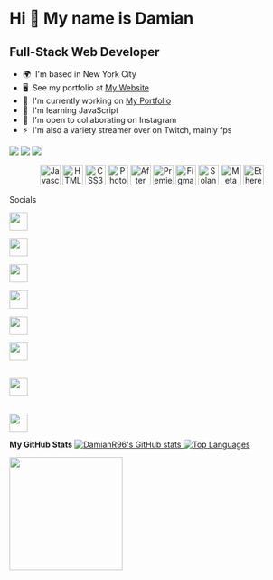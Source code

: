 
Hi 👋 My name is Damian
=======================

Full-Stack Web Developer
------------------------

*   🌍  I'm based in New York City
*   🖥️  See my portfolio at [My Website](http://damianr.onuniverse.com/)
*   🚀  I'm currently working on [My Portfolio](http://ifreesmoke.github.io/Hello-World/)
*   🧠  I'm learning JavaScript
*   🤝  I'm open to collaborating on Instagram
*   ⚡  I'm also a variety streamer over on Twitch, mainly fps
<a href="https://www.twitter.com/DamianR___" target="_blank" rel="noreferrer">
  <img src="https://img.shields.io/twitter/follow/DamianR___?logo=twitter&style=for-the-badge&color=0891b2&labelColor=1c1917"/></a>
  <a href="https://www.github.com/DamianR96" target="_blank" rel="noreferrer">
  <img src="https://img.shields.io/github/followers/DamianR96?logo=github&style=for-the-badge&color=0891b2&labelColor=1c1917" /></a>
  <a href="https://www.twitch.tv/ifreesmoke" target="_blank" rel="noreferrer">
  <img src="https://img.shields.io/twitch/status/ifreesmoke?logo=twitchsx&style=for-the-badge&color=0891b2&labelColor=1c1917&label=TWITCH+STATUS" /></a>

<p align="center">
                                <a href="https://developer.mozilla.org/en-US/docs/Web/JavaScript" target="_blank" rel="noreferrer">
    <img src="https://raw.githubusercontent.com/danielcranney/readme-generator/main/public/icons/skills/javascript-colored.svg" width="36" height="36" alt="Javascript" /></a>
                                <a href="https://developer.mozilla.org/en-US/docs/Glossary/HTML5" target="_blank" rel="noreferrer">
                                  <img src="https://raw.githubusercontent.com/danielcranney/readme-generator/main/public/icons/skills/html5-colored.svg" width="36" height="36" alt="HTML5" /></a>
                                <a href="https://www.w3.org/TR/CSS/#css" target="_blank" rel="noreferrer">
                                  <img src="https://raw.githubusercontent.com/danielcranney/readme-generator/main/public/icons/skills/css3-colored.svg" width="36" height="36" alt="CSS3" /></a>
                                <a href="https://www.adobe.com/uk/products/photoshop.html" target="_blank" rel="noreferrer">
                                  <img src="https://raw.githubusercontent.com/danielcranney/readme-generator/main/public/icons/skills/photoshop-colored.svg" width="36" height="36" alt="Photoshop" /></a>
                                <a href="https://www.adobe.com/uk/products/aftereffects.html" target="_blank" rel="noreferrer">
                                  <img src="https://raw.githubusercontent.com/danielcranney/readme-generator/main/public/icons/skills/aftereffects-colored.svg" width="36" height="36" alt="After Effects" /></a>
                                <a href="https://www.adobe.com/uk/products/premiere.html" target="_blank" rel="noreferrer">
                                  <img src="https://raw.githubusercontent.com/danielcranney/readme-generator/main/public/icons/skills/premierepro-colored.svg" width="36" height="36" alt="Premiere Pro" /></a>
                                <a href="https://www.figma.com/" target="_blank" rel="noreferrer">
                                  <img src="https://raw.githubusercontent.com/danielcranney/readme-generator/main/public/icons/skills/figma-colored.svg" width="36" height="36" alt="Figma" /></a>
                                <a href="https://solana.com/" target="_blank" rel="noreferrer">
                                  <img src="https://raw.githubusercontent.com/danielcranney/readme-generator/main/public/icons/skills/solana-colored.svg" width="36" height="36" alt="Solana" /></a>
                                <a href="https://metamask.io/" target="_blank" rel="noreferrer">
                                  <img src="https://raw.githubusercontent.com/danielcranney/readme-generator/main/public/icons/skills/metamask-colored.svg" width="36" height="36" alt="MetaMask" /></a>
                                <a href="https://ethereum.org/en/" target="_blank" rel="noreferrer">
                                  <img src="https://raw.githubusercontent.com/danielcranney/readme-generator/main/public/icons/skills/ethereum-colored.svg" width="36" height="36" alt="Ethereum" /></a>
                    </p>
                   Socials                                    
             <p align="left">
        <p>                  
        <a href="https://discord.com/users/iFreeSmoke" target="_blank" rel="noreferrer"></a>
        <img src="https://raw.githubusercontent.com/danielcranney/readme-generator/main/public/icons/socials/discord.svg" width="32" height="32" />
        <p>
        <a href="https://www.github.com/DamianR96" target="_blank" rel="noreferrer"></a>
        <img src="https://raw.githubusercontent.com/danielcranney/readme-generator/main/public/icons/socials/github.svg" width="32" height="32" /></p></p>
                          
   <a href="http://www.instagram.com/ifreesmoke/" target="_blank" rel="noreferrer"></a>
   <img src="https://raw.githubusercontent.com/danielcranney/readme-generator/main/public/icons/socials/instagram.svg" width="32" height="32" />
                          
   <a href="https://www.linkedin.com/in/damian-rejch-0b4723183" target="_blank" rel="noreferrer"></a>
    <img src="https://raw.githubusercontent.com/danielcranney/readme-generator/main/public/icons/socials/linkedin.svg" width="32" height="32" />
                          
  <a href="https://www.stackoverflow.com/users/Damian-R" target="_blank" rel="noreferrer"></a>
  <img src="https://raw.githubusercontent.com/danielcranney/readme-generator/main/public/icons/socials/stackoverflow.svg" width="32" height="32" />
                          
  <a href="https://www.twitter.com/DamianR___" target="_blank" rel="noreferrer"></a>
    <img src="https://raw.githubusercontent.com/danielcranney/readme-generator/main/public/icons/socials/twitter.svg" width="32" height="32" />
    <p>                      
    <a href="https://www.youtube.com/c/UCYDZq-kzVrO_CdRFT4E8cew" target="_blank" rel="noreferrer"></a>
    <img src="https://raw.githubusercontent.com/danielcranney/readme-generator/main/public/icons/socials/youtube.svg" width="32" height="32" /></p>
     <p>                     
     <a href="https://www.twitch.tv/ifreesmoke" target="_blank" rel="noreferrer"></a>
     <img src="https://raw.githubusercontent.com/danielcranney/readme-generator/main/public/icons/socials/twitch.svg" width="32" height="32" /></p>
</p>

<b>My GitHub Stats</b>
                        <a href="http://www.github.com/DamianR96">
  <img src="https://github-readme-stats.vercel.app/api?username=DamianR96&show_icons=true&hide=&count_private=true&title_color=0891b2&text_color=ffffff&icon_color=0891b2&bg_color=1c1917&hide_border=true&show_icons=true" alt="DamianR96's GitHub stats" />
  <a href="https://github.com/DamianR96">
  <img src="https://github-readme-stats.vercel.app/api/top-langs/?username=DamianR96&langs_count=10&title_color=0891b2&text_color=ffffff&icon_color=0891b2&bg_color=1c1917&hide_border=true&locale=en&custom_title=Top%20%Languages" alt="Top Languages" /></a>

  <a href="https://www.buymeacoffee.com/DamianR">
  <img src="https://cdn.buymeacoffee.com/buttons/v2/default-yellow.png" width="200" /></a>


<!---
DamianR96/DamianR96 is a ✨ special ✨ repository because its `README.md` (this file) appears on your GitHub profile.
You can click the Preview link to take a look at your changes.
--->
